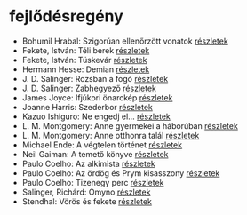 # fejlődésregény

- Bohumil Hrabal: Szigorúan ellenőrzött vonatok [részletek](_details/Bohumil%20Hrabal.md#id_449)
- Fekete, István: Téli berek [részletek](_details/Fekete%2C%20Istv%C3%A1n.md#id_267)
- Fekete, István: Tüskevár [részletek](_details/Fekete%2C%20Istv%C3%A1n.md#id_121)
- Hermann Hesse: Demian [részletek](_details/Hermann%20Hesse.md#id_399)
- J. D. Salinger: Rozsban a fogó [részletek](_details/J.%20D.%20Salinger.md#id_1409)
- J. D. Salinger: Zabhegyező [részletek](_details/J.%20D.%20Salinger.md#id_561)
- James Joyce: Ifjúkori önarckép [részletek](_details/James%20Joyce.md#id_456)
- Joanne Harris: Szederbor [részletek](_details/Joanne%20Harris.md#id_1127)
- Kazuo Ishiguro: Ne engedj el… [részletek](_details/Kazuo%20Ishiguro.md#id_158)
- L. M. Montgomery: Anne gyermekei a háborúban [részletek](_details/L.%20M.%20Montgomery.md#id_487)
- L. M. Montgomery: Anne otthonra talál [részletek](_details/L.%20M.%20Montgomery.md#id_488)
- Michael Ende: A végtelen történet [részletek](_details/Michael%20Ende.md#id_353)
- Neil Gaiman: A temető könyve [részletek](_details/Neil%20Gaiman.md#id_1424)
- Paulo Coelho: Az alkimista [részletek](_details/Paulo%20Coelho.md#id_261)
- Paulo Coelho: Az ördög és Prym kisasszony [részletek](_details/Paulo%20Coelho.md#id_262)
- Paulo Coelho: Tizenegy perc [részletek](_details/Paulo%20Coelho.md#id_263)
- Salinger, Richárd: Omyno [részletek](_details/Salinger%2C%20Rich%C3%A1rd.md#id_522)
- Stendhal: Vörös és fekete [részletek](_details/Stendhal.md#id_562)